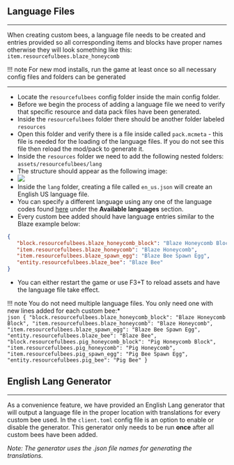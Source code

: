 ## **Language Files**
***

When creating custom bees, a language file needs to be created and entries provided so all corresponding items and blocks  have proper names otherwise they will look something like this:<br>
`item.resourcefulbees.blaze_honeycomb`<br>

!!! note
    For new mod installs, run the game at least once so all necessary config files and folders can be generated
    
***
* Locate the `resourcefulbees` config folder inside the main config folder. 
* Before we begin the process of adding a language file we need to verify that specific resource and data pack files have been generated.
* Inside the `resourcefulbees` folder there should be another  folder labeled `resources`
* Open this folder and verify there is a file inside called `pack.mcmeta` - this file is needed for the loading of the language files. If you do not see this file then reload the mod/pack to generate it.
* Inside the `resources` folder we need to add the following nested folders: `assets/resourcefulbees/lang`
* The structure should appear as the following image: 
* ![](https://i.imgur.com/aJFidH0.png)
* Inside the `lang` folder, creating a file called `en_us.json` will create an English US language file.
* You can specify a different language using any one of the language codes found [here](https://minecraft.gamepedia.com/Language) under the **Available languages** section.
* Every custom bee added should have language entries similar to the Blaze example below:
```json
{
   "block.resourcefulbees.blaze_honeycomb_block": "Blaze Honeycomb Block",
   "item.resourcefulbees.blaze_honeycomb": "Blaze Honeycomb",
   "item.resourcefulbees.blaze_spawn_egg": "Blaze Bee Spawn Egg",
   "entity.resourcefulbees.blaze_bee": "Blaze Bee"
}
```
* You can either restart the game or use F3+T to reload assets and have the language file take effect.

!!! note
    You do not need multiple language files. You only need one with new lines added for each custom bee:*<br> 
    ```json
    {
       "block.resourcefulbees.blaze_honeycomb_block": "Blaze Honeycomb Block",
       "item.resourcefulbees.blaze_honeycomb": "Blaze Honeycomb",
       "item.resourcefulbees.blaze_spawn_egg": "Blaze Bee Spawn Egg",
       "entity.resourcefulbees.blaze_bee": "Blaze Bee",
       "block.resourcefulbees.pig_honeycomb_block": "Pig Honeycomb Block",
       "item.resourcefulbees.pig_honeycomb": "Pig Honeycomb",
       "item.resourcefulbees.pig_spawn_egg": "Pig Bee Spawn Egg",
       "entity.resourcefulbees.pig_bee": "Pig Bee"
    }
    ```

## **English Lang Generator**
***

As a convenience feature, we have provided an English Lang generator that will output a language file in the proper location with translations for every custom bee used. In the `client.toml` config file is an option to enable or disable the generator. This generator only needs to be run **once** after all custom bees have been added.

_Note: The generator uses the .json file names for generating the translations._
<!--stackedit_data:
eyJoaXN0b3J5IjpbLTIwODYzNjcyOTAsMjc3MTAzMTE4LDE3MD
AzODUxMzYsMTE2MTIzNDIyMSwxMjk3MDA0OTI1XX0=
-->
